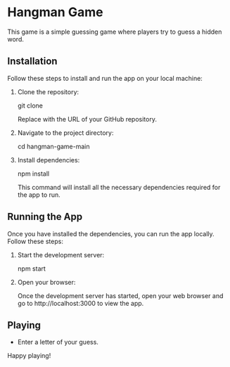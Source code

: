 Hangman Game
====================

This game is a simple guessing game where players try to guess a hidden word.

Installation
------------

Follow these steps to install and run the app on your local machine:

1. Clone the repository:

    git clone <repository-url>

   Replace <repository-url> with the URL of your GitHub repository.

2. Navigate to the project directory:

    cd hangman-game-main

3. Install dependencies:

    npm install

   This command will install all the necessary dependencies required for the app to run.

Running the App
---------------

Once you have installed the dependencies, you can run the app locally. Follow these steps:

1. Start the development server:

    npm start

2. Open your browser:

   Once the development server has started, open your web browser and go to http://localhost:3000 to view the app.

Playing
-----

- Enter a letter of your guess.

Happy playing!
